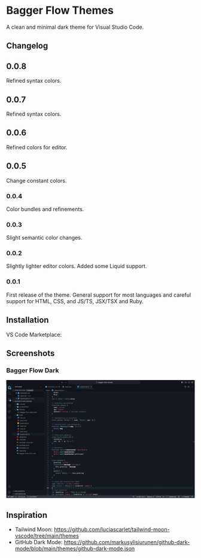 # Bagger Flow Themes

A clean and minimal dark theme for Visual Studio Code.

## Changelog

## 0.0.8

Refined syntax colors.

## 0.0.7

Refined syntax colors.

## 0.0.6

Refined colors for editor.

## 0.0.5

Change constant colors.

### 0.0.4

Color bundles and refinements.

### 0.0.3

Slight semantic color changes.

### 0.0.2

Slightly lighter editor colors. Added some Liquid support.

### 0.0.1

First release of the theme. General support for most languages and careful support for HTML, CSS, and JS/TS, JSX/TSX and Ruby.

## Installation

VS Code Marketplace:

## Screenshots

### Bagger Flow Dark

![Bagger Flow Dark](./screenshots/bagger-flow-dark_a.png)

## Inspiration

- Tailwind Moon: https://github.com/luciascarlet/tailwind-moon-vscode/tree/main/themes
- GitHub Dark Mode: https://github.com/markusylisiurunen/github-dark-mode/blob/main/themes/github-dark-mode.json
